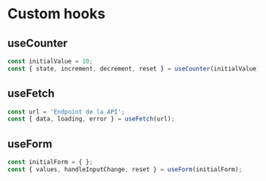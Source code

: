 # Custom hooks

## useCounter

```js
const initialValue = 10;
const { state, increment, decrement, reset } = useCounter(initialValue);
```

## useFetch

```js
const url = 'Endpoint de la API';
const { data, loading, error } = useFetch(url);
```

## useForm

```js
const initialForm = { };
const { values, handleInputChange, reset } = useForm(initialForm);
```